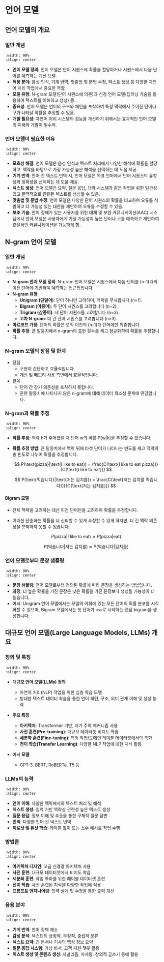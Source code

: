 # 언어 모델

## 언어 모델의 개요

### 일반 개념

```{image} figs/image-3-1-1.jpeg
:width: 90%
:align: center
```

- **언어 모델 정의**: 언어 모델은 단어 시퀀스에 확률을 할당하거나 시퀀스에서 다음 단어를 예측하는 계산 모델.
- **적용 분야**: 음성 인식, 기계 번역, 맞춤법 및 문법 수정, 텍스트 생성 등 다양한 자연어 처리 작업에서 중요한 역할.
- **모델 유형**: N-gram 모델(단어 시퀀스에 의존)과 신경 언어 모델(딥러닝 기술을 활용하여 텍스트를 이해하고 생성) 등.
- **중요성**: 언어 모델은 언어의 구조와 패턴을 포착하여 특정 맥락에서 주어진 단어나 구가 나타날 확률을 추정할 수 있음.
- **개발 필요성**: 자연어 처리 시스템의 성능을 개선하기 위해서는 효과적인 언어 모델의 이해와 개발이 필수적.

### 언어 모델이 필요한 이유

```{image} figs/image-3-1-2.jpeg
:width: 90%
:align: center
```

- **모호성 해결**: 언어 모델은 음성 인식과 텍스트 처리에서 다양한 해석에 확률을 할당하고, 맥락을 바탕으로 가장 가능성 높은 해석을 선택하는 데 도움 제공.
- **기계 번역**: 언어 간 텍스트 번역 시, 언어 모델은 목표 언어에서 단어 시퀀스의 유창성과 정확성을 선택하는 데 도움 제공.
- **텍스트 생성**: 언어 모델은 요약, 질문 응답, 대화 시스템과 같은 작업을 위한 일관성 있고 문맥적으로 관련된 텍스트를 생성할 수 있음.
- **맞춤법 및 문법 수정**: 언어 모델은 다양한 단어 시퀀스의 확률을 비교하여 오류를 식별하고 더 가능성 있는 대안을 제안하여 오류를 수정할 수 있음.
- **보조 기술**: 언어 장애가 있는 사용자를 위한 대체 및 보완 커뮤니케이션(AAC) 시스템에서 언어 모델은 사용자에게 가장 가능성이 높은 단어나 구를 예측하고 제안하여 효율적인 커뮤니케이션을 가능하게 함.

## N-gram 언어 모델

### 일반 개념

```{image} figs/image-3-2-1.jpeg
:width: 90%
:align: center
```

- **N-gram 언어 모델 정의**: N-gram 언어 모델은 시퀀스에서 다음 단어를 (n-1)개의 이전 단어에 기반하여 예측하는 접근법입니다.
- **N-gram 유형**:
  - **Unigram (단일어)**: 단어 하나만 고려하며, 맥락을 무시합니다 (n=1).
  - **Bigram (이중어)**: 두 단어 시퀀스를 고려합니다 (n=2).
  - **Trigram (삼중어)**: 세 단어 시퀀스를 고려합니다 (n=3).
  - **고차 N-gram**: 더 긴 단어 시퀀스를 고려합니다 (n>3).
- **마르코프 가정**: 단어의 확률은 오직 이전의 (n-1)개 단어에만 의존합니다.
- **확률 추정**: 큰 말뭉치에서 n-gram의 출현 횟수를 세고 정규화하여 확률을 추정합니다.

### N-gram 모델의 장점 및 한계

- 장점
  - 구현이 간단하고 효율적입니다.
  - 계산 및 메모리 사용 측면에서 효율적입니다.
- 한계
  - 단어 간 장기 의존성을 포착하지 못합니다.
  - 훈련 말뭉치에 나타나지 않은 n-gram에 대해 데이터 희소성 문제에 민감합니다.

### N-gram과 확률 추정

```{image} figs/image-3-2-3.jpeg
:width: 90%
:align: center
```

- **확률 추정**: 맥락 h가 주어졌을 때 단어 w의 확률 P(w|h)을 추정할 수 있습니다.
- **확률 추정 방법**: 큰 말뭉치에서 맥락 뒤에 타겟 단어가 나타나는 빈도를 세고 맥락의 총 빈도로 나누어 확률을 추정합니다.

  $$
  P(\text{pizza}|\text{I like to eat}) = \frac{C(\text{I like to eat pizza})}{C(\text{I like to eat})}
  $$

  $$
  P(\text{먹습니다}|\text{저는 김치를}) = \frac{C(\text{저는 김치를 먹습니다})}{C(\text{저는 김치를})}
  $$

#### Bigram 모델

- 전체 맥락을 고려하는 대신 이전 단어만을 고려하여 확률을 추정합니다.
- 이러한 단순화는 확률을 더 신뢰할 수 있게 추정할 수 있게 하지만, 더 긴 맥락 의존성을 포착하지 못할 수 있습니다.

  $$
  P(\text{pizza}|\text{I like to eat}) \approx P(\text{pizza}|\text{eat})
  $$

  $$
  P(\text{먹습니다}|\text{저는 김치를}) \approx P(\text{먹습니다}|\text{김치를})
  $$

### 언어 모델로부터 문장 샘플링

```{image} figs/image-3-2-5.jpeg
:width: 90%
:align: center
```

- **문장 샘플링**: 언어 모델로부터 정의된 확률에 따라 문장을 생성하는 방법입니다.
- **과정**: 더 높은 확률을 가진 문장은 낮은 확률을 가진 문장보다 생성될 가능성이 더 높습니다.
- **예시**: Unigram 언어 모델에서는 모델의 어휘에 있는 모든 단어의 확률 분포를 시각화할 수 있으며, Bigram 모델에서는 첫 단어가 `<s>`로 시작하는 랜덤 bigram을 생성합니다.

## 대규모 언어 모델(Large Language Models, LLMs) 개요

### 정의 및 특징

```{image} figs/image-3-3-1.jpeg
:width: 90%
:align: center
```

- **대규모 언어 모델(LLMs) 정의**

  - 자연어 처리(NLP) 작업을 위한 심층 학습 모델
  - 방대한 텍스트 데이터 학습을 통한 언어 패턴, 구조, 의미 관계 이해 및 생성 능력

- **주요 특징**

  - **아키텍처**: Transformer 기반, 자기 주의 메커니즘 사용
  - **사전 훈련(Pre-training)**: 대규모 데이터셋 비지도 학습
  - **세분화 훈련(Fine-tuning)**: 특정 작업/도메인 레이블 데이터셋에서의 특화
  - **전이 학습(Transfer Learning)**: 다양한 NLP 작업에 대한 지식 활용

- **예시 모델**
  - GPT-3, BERT, RoBERTa, T5 등

### LLMs의 능력

```{image} figs/image-3-3-2.jpeg
:width: 90%
:align: center
```

- **언어 이해**: 다양한 맥락에서의 텍스트 처리 및 해석
- **텍스트 생성**: 입력 기반 맥락상 관련성 높은 텍스트 생성
- **질문 응답**: 정보 이해 및 추출을 통한 구체적 질문 답변
- **번역**: 다양한 언어 간 텍스트 번역
- **제로샷 및 퓨샷 학습**: 레이블 없이 또는 소수 예시로 작업 수행

### 방법론

```{image} figs/image-3-3-3.jpeg
:width: 90%
:align: center
```

- **아키텍처 디자인**: 고급 신경망 아키텍처 사용
- **사전 훈련**: 대규모 데이터셋에서 비지도 학습
- **세분화 훈련**: 작업 특화를 위한 레이블 데이터셋 훈련
- **전이 학습**: 사전 훈련된 지식을 다양한 작업에 적용
- **프롬프트 엔지니어링**: 입력 설계 및 수정을 통한 출력 개선

### 응용 분야

```{image} figs/image-3-3-4.jpeg
:width: 90%
:align: center
```

- **기계 번역**: 언어 장벽 해소
- **감성 분석**: 텍스트의 긍정적, 부정적, 중립적 분류
- **텍스트 요약**: 긴 문서나 기사의 핵심 정보 요약
- **질문 응답 시스템**: 가상 비서, 고객 지원 챗봇 활용
- **텍스트 생성 및 콘텐츠 생성**: 저널리즘, 마케팅, 창의적 글쓰기 등에 활용
